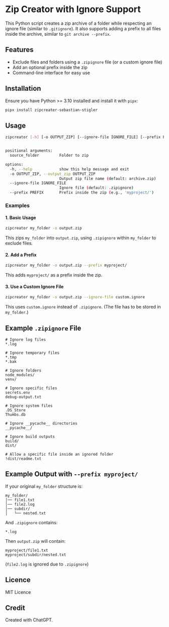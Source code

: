 # Zip Creator with Ignore Support

This Python script creates a zip archive of a folder while respecting an ignore
file (similar to `.gitignore`). It also supports adding a prefix to all files
inside the archive, similar to `git archive --prefix`.

## Features

- Exclude files and folders using a `.zipignore` file (or a custom ignore file)
- Add an optional prefix inside the zip
- Command-line interface for easy use

## Installation

Ensure you have Python >= 3.10 installed and install it with `pipx`:

```bash
pipx install zipcreater-sebastian-stigler
```

## Usage

```bash
zipcreator [-h] [-o OUTPUT_ZIP] [--ignore-file IGNORE_FILE] [--prefix PREFIX] source_folder


positional arguments:
  source_folder         Folder to zip

options:
  -h, --help            show this help message and exit
  -o OUTPUT_ZIP, --output_zip OUTPUT_ZIP
                        Output zip file name (default: archive.zip)
  --ignore-file IGNORE_FILE
                        Ignore file (default: .zipignore)
  --prefix PREFIX       Prefix inside the zip (e.g., 'myproject/')
```

### Examples

#### 1. Basic Usage

```bash
zipcreator my_folder -o output.zip
```

This zips `my_folder` into `output.zip`, using `.zipignore` within `my_folder` to exclude files.

#### 2. Add a Prefix

```bash
zipcreator my_folder -o output.zip --prefix myproject/
```

This adds `myproject/` as a prefix inside the zip.

#### 3. Use a Custom Ignore File

```bash
zipcreator my_folder -o output.zip --ignore-file custom.ignore
```

This uses `custom.ignore` instead of `.zipignore`. (The file has to be stored in `my_folder`.)

## Example `.zipignore` File

```text
# Ignore log files
*.log

# Ignore temporary files
*.tmp
*.bak

# Ignore folders
node_modules/
venv/

# Ignore specific files
secrets.env
debug-output.txt

# Ignore system files
.DS_Store
Thumbs.db

# Ignore __pycache__ directories
__pycache__/

# Ignore build outputs
build/
dist/

# Allow a specific file inside an ignored folder
!dist/readme.txt
```

## Example Output with `--prefix myproject/`

If your original `my_folder` structure is:

```console
my_folder/
│── file1.txt
│── file2.log
│── subdir/
│   └── nested.txt
```

And `.zipignore` contains:

```text
*.log
```

Then `output.zip` will contain:

```console
myproject/file1.txt
myproject/subdir/nested.txt
```

(`file2.log` is ignored due to `.zipignore`)

## Licence

MIT Licence

## Credit

Created with ChatGPT.
